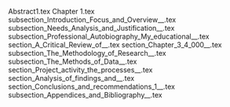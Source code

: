 Abstract1.tex
Chapter 1.tex
subsection_Introduction_Focus_and_Overview__.tex
subsection_Needs_Analysis_and_Justification__.tex
subsection_Professional_Autobiography_My_educational__.tex
section_A_Critical_Review_of__.tex
section_Chapter_3_4_000__.tex
subsection_The_Methodology_of_Research__.tex
subsection_The_Methods_of_Data__.tex
section_Project_activity_the_processes__.tex
section_Analysis_of_findings_and__.tex
section_Conclusions_and_recommendations_1__.tex
subsection_Appendices_and_Bibliography__.tex
